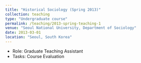```yaml
---
title: "Historical Sociology (Spring 2013)"
collection: teaching
type: "Undergraduate course"
permalink: /teaching/2013-spring-teaching-1
venue: "Seoul National University, Department of Sociology"
date: 2013-03-01
location: "Seoul, South Korea"
---
```


- Role: Graduate Teaching Assistant 
- Tasks: Course Evaluation
